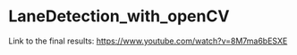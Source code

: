 # LaneDetection_with_openCV

Link to the final results:
https://www.youtube.com/watch?v=8M7ma6bESXE
